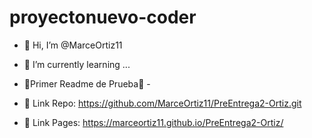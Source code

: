 # proyectonuevo-coder

- 👋 Hi, I’m @MarceOrtiz11 
- 🌱 I’m currently learning ...
 
- 🙌Primer Readme de Prueba🙌 -

- 👀 Link Repo: https://github.com/MarceOrtiz11/PreEntrega2-Ortiz.git

- 🚀 Link Pages: https://marceortiz11.github.io/PreEntrega2-Ortiz/

<!-- Todo en progreso -->
